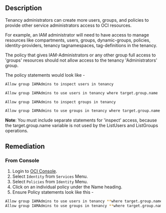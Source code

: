 ## Description

Tenancy administrators can create more users, groups, and policies to provide other service administrators access to OCI resources.

For example, an IAM administrator will need to have access to manage resources like compartments, users, groups, dynamic-groups, policies, identity-providers, tenancy tagnamespaces, tag-definitions in the tenancy.

The policy that gives IAM-Administrators or any other group full access to 'groups' resources should not allow access to the tenancy 'Administrators' group.

The policy statements would look like -

```bash
Allow group IAMAdmins to inspect users in tenancy

Allow group IAMAdmins to use users in tenancy where target.group.name != 'Administrators'

Allow group IAMAdmins to inspect groups in tenancy

Allow group IAMAdmins to use groups in tenancy where target.group.name != 'Administrators'
```

**Note**: You must include separate statements for 'inspect' access, because the target.group.name variable is not used by the ListUsers and ListGroups operations.

## Remediation

### From Console

1. Login to [OCI Console](https://www.oracle.com/cloud/).
2. Select `Identity` from `Services` Menu.
3. Select `Policies` from `Identity` Menu.
4. Click on an individual policy under the Name heading.
5. Ensure Policy statements look like this -

```bash
Allow group IAMAdmins to use users in tenancy **where target.group.name != 'Administrators'
Allow group IAMAdmins to use groups in tenancy **where target.group.name != 'Administrators'
```